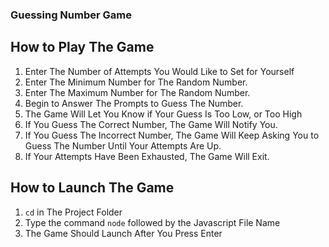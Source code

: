 ### Guessing Number Game

## How to Play The Game
1. Enter The Number of Attempts You Would Like to Set for Yourself
2. Enter The Minimum Number for The Random Number.
3. Enter The Maximum Number for The Random Number.
4. Begin to Answer The Prompts to Guess The Number.
5. The Game Will Let You Know if Your Guess Is Too Low, or Too High
6. If You Guess The Correct Number, The Game Will Notify You.
7. If You Guess The Incorrect Number, The Game Will Keep Asking You to Guess The Number Until Your Attempts Are Up.
8. If Your Attempts Have Been Exhausted, The Game Will Exit.

## How to Launch The Game
1. ```cd``` in The Project Folder
2. Type the command ```node``` followed by the Javascript File Name
3. The Game Should Launch After You Press Enter
